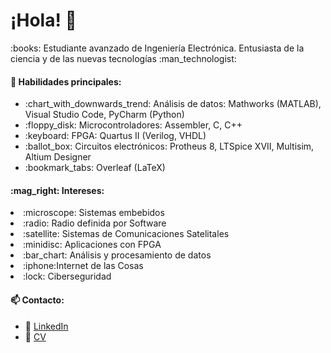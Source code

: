 <h1> ¡Hola! 👋 </h1>

<p> :books: Estudiante avanzado de Ingeniería Electrónica. Entusiasta de la ciencia y de las nuevas tecnologías :man_technologist:</p>

<h4>🧠 Habilidades principales:</h4>
<ul>
  <li>:chart_with_downwards_trend: Análisis de datos: Mathworks (MATLAB), Visual Studio Code, PyCharm (Python) </li>
    <li>:floppy_disk: Microcontroladores: Assembler, C, C++ </li>
       <li> :keyboard: FPGA: Quartus II (Verilog, VHDL) </li>
          <li>   :ballot_box: Circuitos electrónicos: Protheus 8, LTSpice XVII, Multisim, Altium Designer </li>
           <li>:bookmark_tabs: Overleaf (LaTeX) </li>
 
</ul>  

<h4>:mag_right: Intereses:</h4>
 <li> :microscope: Sistemas embebidos </li>
   <li> :radio: Radio definida por Software </li>
    <li> :satellite: Sistemas de Comunicaciones Satelitales </li>
     <li> :minidisc: Aplicaciones con FPGA </li>
      <li> :bar_chart: Análisis y procesamiento de datos</li>
       <li> :iphone:Internet de las Cosas </li>
         <li> :lock: Ciberseguridad </li>           

  
  
</ul>

<h4>📫 Contacto:</h4>
<ul>
  <li>📧 <a href='https://www.linkedin.com/in/vazquezleonardodavid'> LinkedIn </a> </li>
  <li>📜 <a href='https://github.com/leonardovazquez/Certificados/blob/febeef08424e3f5b8cd6005010ece1bca3e8ed61/CV%20VAZQUEZ-C%C3%93DIGO%20TEX/CV%20VAZQUEZ%20LEONARDO%20DAVID.pdf'> CV </a> </li>
</ul>


<!--
**leonardovazquez/leonardovazquez** is a ✨ _special_ ✨ repository because its `README.md` (this file) appears on your GitHub profile.

Here are some ideas to get you started:

- 🔭 I’m currently working on ...
- 🌱 I’m currently learning ...
- 👯 I’m looking to collaborate on ...
- 🤔 I’m looking for help with ...
- 💬 Ask me about ...
- 📫 How to reach me: ...
- 😄 Pronouns: ...
- ⚡ Fun fact: ...
-->
